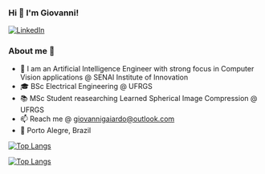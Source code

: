 ### Hi 👋 I'm Giovanni!

<p> <a href="https://www.linkedin.com/in/giovannigaiardo/" target="_blank"><img alt="LinkedIn" src="https://img.shields.io/badge/linkedin-%230077B5.svg?&style=for-the-badge&logo=linkedin&logoColor=white" /></a></p>

### About me :rocket:
- 💼 I am an Artificial Intelligence Engineer with strong focus in Computer Vision applications @ SENAI Institute of Innovation
- 🎓 BSc Electrical Engineering @ UFRGS
- 📚 MSc Student reasearching Learned Spherical Image Compression @ UFRGS
- 📫 Reach me @ giovannigaiardo@outlook.com
- 🏡 Porto Alegre, Brazil

<!--
**giovannigaiardo/giovannigaiardo** is a ✨ _special_ ✨ repository because its `README.md` (this file) appears on your GitHub profile.

Here are some ideas to get you started:

- 🔭 I’m currently working on ...
- 🌱 I’m currently learning ...
- 👯 I’m looking to collaborate on ...
- 🤔 I’m looking for help with ...
- 💬 Ask me about ...
- 📫 How to reach me: ...
- 😄 Pronouns: ...
- ⚡ Fun fact: ...
-->

[![Top Langs](https://github-readme-stats-git-masterrstaa-rickstaa.vercel.app/api/top-langs/?username=giovannigaiardo&theme=algolia&show_icons=true)](https://github.com/giovannigaiardo/github-readme-stats)

[![Top Langs](https://github-readme-stats.vercel.app/api?username=giovannigaiardo&theme=algolia&show_icons=true)](https://github.com/giovannigaiardo)
